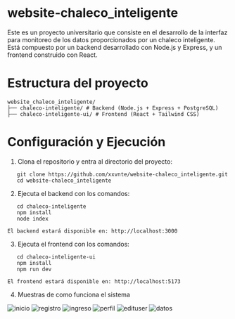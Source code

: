 # website-chaleco_inteligente

Este es un proyecto universitario que consiste en el desarrollo de la interfaz para monitoreo de los datos proporcionados por un chaleco inteligente. Está compuesto por un backend desarrollado con Node.js y Express, y un frontend construido con React.

# Estructura del proyecto

```
website_chaleco_inteligente/  
├── chaleco-inteligente/ # Backend (Node.js + Express + PostgreSQL)  
├── chaleco-inteligente-ui/ # Frontend (React + Tailwind CSS)
```
# Configuración y Ejecución

1. Clona el repositorio y entra al directorio del proyecto:

```shell
   git clone https://github.com/xxvnte/website-chaleco_inteligente.git
   cd website-chaleco_inteligente
```

2. Ejecuta el backend con los comandos:

```shell
   cd chaleco-inteligente
   npm install
   node index
```

	El backend estará disponible en: http://localhost:3000

3. Ejecuta el frontend con los comandos:

```shell
   cd chaleco-inteligente-ui
   npm install
   npm run dev
```

	El frontend estará disponible en: http://localhost:5173

4. Muestras de como funciona el sistema

![inicio](https://github.com/user-attachments/assets/d76e0e49-be2f-4171-9c92-a19f30fecf27)
![registro](https://github.com/user-attachments/assets/86477d7e-50a9-4024-b0a0-9f4da5071286)
![ingreso](https://github.com/user-attachments/assets/09690201-69e9-47d5-8d6e-63cd2952c4ed)
![perfil](https://github.com/user-attachments/assets/5083360d-4d33-4c45-84b2-238f4f490904)
![edituser](https://github.com/user-attachments/assets/1c34f6cb-ec2d-4083-88de-0e67f8772d70)
![datos](https://github.com/user-attachments/assets/e52efa6f-1296-4c54-a448-e7b7dfe5578c)
